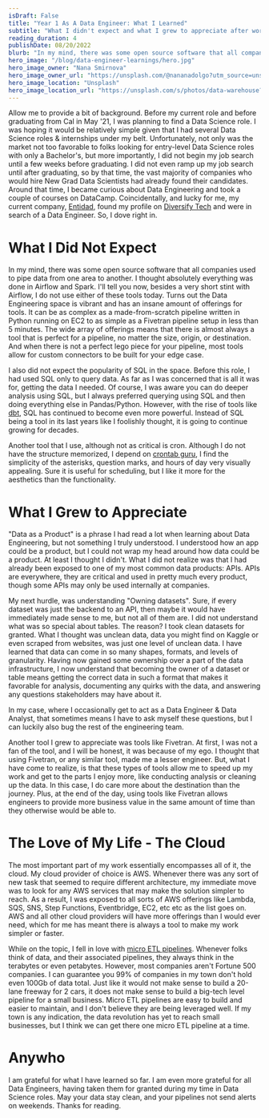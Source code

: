 ```yaml
---
isDraft: False
title: "Year 1 As A Data Engineer: What I Learned"
subtitle: "What I didn't expect and what I grew to appreciate after working as a Data Engineer"
reading_duration: 4
publishDate: 08/20/2022
blurb: "In my mind, there was some open source software that all companies used to pipe data from one area to another. I thought absolutely everything was done in Airflow and Spark. I'll tell you now, besides a very short stint with Airflow, I do not use either of these tools today. Turns out the Data Engineering space is vibrant and has an insane amount of offerings for tools."
hero_image: "/blog/data-engineer-learnings/hero.jpg"
hero_image_owner: "Nana Smirnova"
hero_image_owner_url: "https://unsplash.com/@nananadolgo?utm_source=unsplash&utm_medium=referral&utm_content=creditCopyText"
hero_image_location: "Unsplash"
hero_image_location_url: "https://unsplash.com/s/photos/data-warehouse?utm_source=unsplash&utm_medium=referral&utm_content=creditCopyText"
---
```

Allow me to provide a bit of background. Before my current role and before graduating from Cal in May '21, I was planning to find a Data Science role. I was hoping it would be relatively simple given that I had several Data Science roles & internships under my belt. Unfortunately, not only was the market not too favorable to folks looking for entry-level Data Science roles with only a Bachelor's, but more importantly, I did not begin my job search until a few weeks before graduating. I did not even ramp up my job search until after graduating, so by that time, the vast majority of companies who would hire New Grad Data Scientists had already found their candidates. Around that time, I became curious about Data Engineering and took a couple of courses on DataCamp. Coincidentally, and lucky for me, my current company, [Entidad](https://www.entidad.io/), found my profile on [Diversify Tech](https://www.diversifytech.co/) and were in search of a Data Engineer. So, I dove right in.

# What I Did Not Expect
In my mind, there was some open source software that all companies used to pipe data from one area to another. I thought absolutely everything was done in Airflow and Spark. I'll tell you now, besides a very short stint with Airflow, I do not use either of these tools today. Turns out the Data Engineering space is vibrant and has an insane amount of offerings for tools. It can be as complex as a made-from-scratch pipeline written in Python running on EC2 to as simple as a Fivetran pipeline setup in less than 5 minutes. The wide array of offerings means that there is almost always a tool that is perfect for a pipeline, no matter the size, origin, or destination. And when there is not a perfect lego piece for your pipeline, most tools allow for custom connectors to be built for your edge case.

I also did not expect the popularity of SQL in the space. Before this role, I had used SQL only to query data. As far as I was concerned that is all it was for, getting the data I needed. Of course, I was aware you can do deeper analysis using SQL, but I always preferred querying using SQL and then doing everything else in Pandas/Python. However, with the rise of tools like [dbt](https://www.getdbt.com/), SQL has continued to become even more powerful. Instead of SQL being a tool in its last years like I foolishly thought, it is going to continue growing for decades.

Another tool that I use, although not as critical is cron. Although I do not have the structure memorized, I depend on [crontab guru](https://crontab.guru/), I find the simplicity of the asterisks, question marks, and hours of day very visually appealing. Sure it is useful for scheduling, but I like it more for the aesthetics than the functionality.

# What I Grew to Appreciate
"Data as a Product" is a phrase I had read a lot when learning about Data Engineering, but not something I truly understood. I understood how an app could be a product, but I could not wrap my head around how data could be a product. At least I thought I didn't. What I did not realize was that I had already been exposed to one of my most common data products: APIs. APIs are everywhere, they are critical and used in pretty much every product, though some APIs may only be used internally at companies. 

My next hurdle, was understanding "Owning datasets". Sure, if every dataset was just the backend to an API, then maybe it would have immediately made sense to me, but not all of them are. I did not understand what was so special about tables. The reason? I took clean datasets for granted. What I thought was unclean data, data you might find on Kaggle or even scraped from websites, was just one level of unclean data. I have learned that data can come in so many shapes, formats, and levels of granularity.  Having now gained some ownership over a part of the data infrastructure, I now understand that becoming the owner of a dataset or table means getting the correct data in such a format that makes it favorable for analysis, documenting any quirks with the data, and answering any questions stakeholders may have about it.

In my case, where I occasionally get to act as a Data Engineer & Data Analyst, that sometimes means I have to ask myself these questions, but I can luckily also bug the rest of the engineering team.

Another tool I grew to appreciate was tools like Fivetran. At first, I was not a fan of the tool, and I will be honest, it was because of my ego. I thought that using Fivetran, or any similar tool, made me a lesser engineer. But, what I have come to realize, is that these types of tools allow me to speed up my work and get to the parts I enjoy more, like conducting analysis or cleaning up the data. In this case, I do care more about the destination than the journey. Plus, at the end of the day, using tools like Fivetran allows engineers to provide more business value in the same amount of time than they otherwise would be able to.

# The Love of My Life - The Cloud
The most important part of my work essentially encompasses all of it, the cloud. My cloud provider of choice is AWS. Whenever there was any sort of new task that seemed to require different architecture, my immediate move was to look for any AWS services that may make the solution simpler to reach. As a result, I was exposed to all sorts of AWS offerings like Lambda, SQS, SNS, Step Functions, Eventbridge, EC2, etc etc as the list goes on. AWS and all other cloud providers will have more offerings than I would ever need, which for me has meant there is always a tool to make my work simpler or faster.
	
While on the topic, I fell in love with [micro ETL pipelines](https://aws.amazon.com/blogs/devops/micro-etl-pipeline-how-to-fetch-process-and-refresh-small-data-using-aws-lambda-and-aws-sam/). Whenever folks think of data, and their associated pipelines, they always think in the terabytes or even petabytes. However, most companies aren't Fortune 500 companies. I can guarantee you 99% of companies in my town don't hold even 100Gb of data total. Just like it would not make sense to build a 20-lane freeway for 2 cars, it does not make sense to build a big-tech level pipeline for a small business. Micro ETL pipelines are easy to build and easier to maintain, and I don't believe they are being leveraged well. If my town is any indication, the data revolution has yet to reach small businesses, but I think we can get there one micro ETL pipeline at a time.

# Anywho
I am grateful for what I have learned so far. I am even more grateful for all Data Engineers, having taken them for granted during my time in Data Science roles. May your data stay clean, and your pipelines not send alerts on weekends. Thanks for reading.